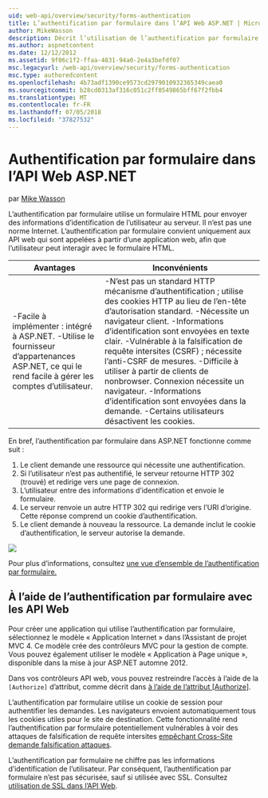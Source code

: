 ```yaml
---
uid: web-api/overview/security/forms-authentication
title: L’authentification par formulaire dans l’API Web ASP.NET | Microsoft Docs
author: MikeWasson
description: Décrit l’utilisation de l’authentification par formulaire dans l’API Web ASP.NET.
ms.author: aspnetcontent
ms.date: 12/12/2012
ms.assetid: 9f06c1f2-ffaa-4831-94a0-2e4a3befdf07
msc.legacyurl: /web-api/overview/security/forms-authentication
msc.type: authoredcontent
ms.openlocfilehash: 4b73adf1390ce9573cd2979010932365349caea0
ms.sourcegitcommit: b28cd0313af316c051c2ff8549865bff67f2fbb4
ms.translationtype: MT
ms.contentlocale: fr-FR
ms.lasthandoff: 07/05/2018
ms.locfileid: "37827532"
---
```

<a name="forms-authentication-in-aspnet-web-api"></a>Authentification par formulaire dans l’API Web ASP.NET
====================
par [Mike Wasson](https://github.com/MikeWasson)

L’authentification par formulaire utilise un formulaire HTML pour envoyer des informations d’identification de l’utilisateur au serveur. Il n’est pas une norme Internet. L’authentification par formulaire convient uniquement aux API web qui sont appelées à partir d’une application web, afin que l’utilisateur peut interagir avec le formulaire HTML.

| Avantages | Inconvénients |
| --- | --- |
| -Facile à implémenter : intégré à ASP.NET. -Utilise le fournisseur d’appartenances ASP.NET, ce qui le rend facile à gérer les comptes d’utilisateur. | -N’est pas un standard HTTP mécanisme d’authentification ; utilise des cookies HTTP au lieu de l’en-tête d’autorisation standard. -Nécessite un navigateur client. -Informations d’identification sont envoyées en texte clair. -Vulnérable à la falsification de requête intersites (CSRF) ; nécessite l’anti-CSRF de mesures. -Difficile à utiliser à partir de clients de nonbrowser. Connexion nécessite un navigateur. -Informations d’identification sont envoyées dans la demande. -Certains utilisateurs désactivent les cookies. |

En bref, l’authentification par formulaire dans ASP.NET fonctionne comme suit :

1. Le client demande une ressource qui nécessite une authentification.
2. Si l’utilisateur n’est pas authentifié, le serveur retourne HTTP 302 (trouvé) et redirige vers une page de connexion.
3. L’utilisateur entre des informations d’identification et envoie le formulaire.
4. Le serveur renvoie un autre HTTP 302 qui redirige vers l’URI d’origine. Cette réponse comprend un cookie d’authentification.
5. Le client demande à nouveau la ressource. La demande inclut le cookie d’authentification, le serveur autorise la demande.

![](forms-authentication/_static/image1.png)

Pour plus d’informations, consultez [une vue d’ensemble de l’authentification par formulaire.](../../../web-forms/overview/older-versions-security/introduction/an-overview-of-forms-authentication-cs.md)

## <a name="using-forms-authentication-with-web-api"></a>À l’aide de l’authentification par formulaire avec les API Web

Pour créer une application qui utilise l’authentification par formulaire, sélectionnez le modèle « Application Internet » dans l’Assistant de projet MVC 4. Ce modèle crée des contrôleurs MVC pour la gestion de compte. Vous pouvez également utiliser le modèle « Application à Page unique », disponible dans la mise à jour ASP.NET automne 2012.

Dans vos contrôleurs API web, vous pouvez restreindre l’accès à l’aide de la `[Authorize]` d’attribut, comme décrit dans [à l’aide de l’attribut [Authorize]](authentication-and-authorization-in-aspnet-web-api.md#auth3).

L’authentification par formulaire utilise un cookie de session pour authentifier les demandes. Les navigateurs envoient automatiquement tous les cookies utiles pour le site de destination. Cette fonctionnalité rend l’authentification par formulaire potentiellement vulnérables à voir des attaques de falsification de requête intersites [empêchant Cross-Site demande falsification attaques](preventing-cross-site-request-forgery-csrf-attacks.md).

L’authentification par formulaire ne chiffre pas les informations d’identification de l’utilisateur. Par conséquent, l’authentification par formulaire n’est pas sécurisée, sauf si utilisée avec SSL. Consultez [utilisation de SSL dans l’API Web](working-with-ssl-in-web-api.md).
